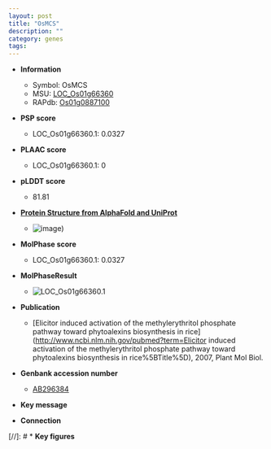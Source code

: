 ```yaml
---
layout: post
title: "OsMCS"
description: ""
category: genes
tags: 
---
```


* **Information**  
    + Symbol: OsMCS  
    + MSU: [LOC_Os01g66360](http://rice.plantbiology.msu.edu/cgi-bin/ORF_infopage.cgi?orf=LOC_Os01g66360)  
    + RAPdb: [Os01g0887100](http://rapdb.dna.affrc.go.jp/viewer/gbrowse_details/irgsp1?name=Os01g0887100)  

* **PSP score**  
    + LOC_Os01g66360.1: 0.0327 

* **PLAAC score**  
    + LOC_Os01g66360.1: 0 

* **pLDDT score**
    + 81.81

* **[Protein Structure from AlphaFold and UniProt](https://www.uniprot.org/uniprotkb/Q5N8G1/entry#structure)**
    + ![image](https://ricepsp.github.io/images/Q5/AF-Q5N8G1-F1.png))

* **MolPhase score**
    + LOC_Os01g66360.1: 0.0327

* **MolPhaseResult**
    + ![LOC_Os01g66360.1](https://ricepsp.github.io/pictures/LOC_Os01g/LOC_Os01g66360.1.png)

* **Publication**  
    + [Elicitor induced activation of the methylerythritol phosphate pathway toward phytoalexins biosynthesis in rice](http://www.ncbi.nlm.nih.gov/pubmed?term=Elicitor induced activation of the methylerythritol phosphate pathway toward phytoalexins biosynthesis in rice%5BTitle%5D), 2007, Plant Mol Biol.

* **Genbank accession number**  
    + [AB296384](http://www.ncbi.nlm.nih.gov/nuccore/AB296384)

* **Key message**  

* **Connection**  

[//]: # * **Key figures**  


